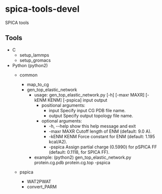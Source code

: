 # spica-tools-devel
SPICA tools  
## Tools
* C  
  * setup_lammps  
  * setup_gromacs  
* Python (python2)
  * common  
    * map_to_cg  
    * gen_top_elastic_network  
      * usage: gen_top_elastic_network.py [-h] [-maxr MAXR] [-kENM KENM] [-pspica] input output  
         * positional arguments:  
           * input    Specify input CG PDB file name.  
           * output    Specify output topology file name.  
         * optional arguments:  
           * -h, --help  show this help message and exit  
           * -maxr MAXR  Cutoff length of ENM (default: 9.0 A).  
           * -kENM KENM  Force constant for ENM (default: 1.195 kcal/A2).  
           * -pspica     Assign partial charge (0.5990) for pSPICA FF (default: 0.1118, for SPICA FF).  
      * example: (python2) gen_top_elastic_network.py protein.cg.pdb protein.cg.top -pspica
    
  * pspica
    * WAT2PWAT  
    * convert_PARM    
